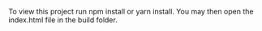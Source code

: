 To view this project run npm install or yarn install.
You may then open the index.html file in the build folder.

